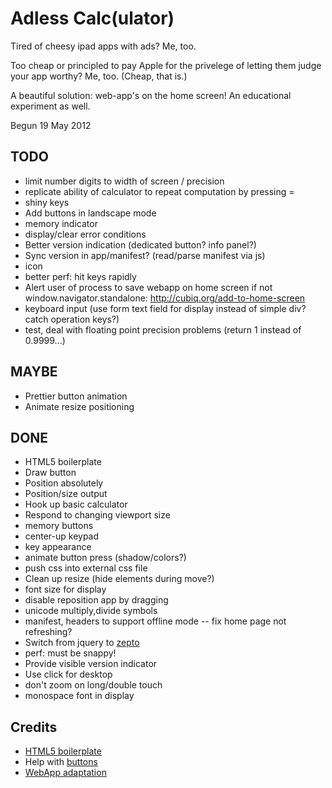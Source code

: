 # Adless Calc(ulator)

Tired of cheesy ipad apps with ads? Me, too.

Too cheap or principled to pay Apple for the privelege of letting them judge your app worthy? Me, too. (Cheap, that is.)

A beautiful solution: web-app's on the home screen! An educational experiment as well.

Begun 19 May 2012

## TODO
* limit number digits to width of screen / precision
* replicate ability of calculator to repeat computation by pressing =
* shiny keys
* Add buttons in landscape mode
* memory indicator
* display/clear error conditions
* Better version indication (dedicated button? info panel?)
* Sync version in app/manifest? (read/parse manifest via js)
* icon
* better perf: hit keys rapidly
* Alert user of process to save webapp on home screen if not window.navigator.standalone: http://cubiq.org/add-to-home-screen
* keyboard input (use form text field for display instead of simple div? catch operation keys?)
* test, deal with floating point precision problems (return 1 instead of 0.9999...)

## MAYBE
* Prettier button animation
* Animate resize positioning

## DONE
* HTML5 boilerplate
* Draw button
* Position absolutely
* Position/size output
* Hook up basic calculator
* Respond to changing viewport size
* memory buttons
* center-up keypad
* key appearance
* animate button press (shadow/colors?)
* push css into external css file
* Clean up resize (hide elements during move?)
* font size for display
* disable reposition app by dragging
* unicode multiply,divide symbols
* manifest, headers to support offline mode -- fix home page not refreshing?
* Switch from jquery to [zepto](http://zeptojs.com/)
* perf: must be snappy!
* Provide visible version indicator
* Use click for desktop
* don't zoom on long/double touch
* monospace font in display

## Credits
* [HTML5 boilerplate](http://html5boilerplate.com/)
* Help with [buttons](http://tutorialzine.com/2010/10/css3-animated-bubble-buttons/)
* [WebApp adaptation](http://matt.might.net/articles/how-to-native-iphone-ipad-apps-in-javascript/)
